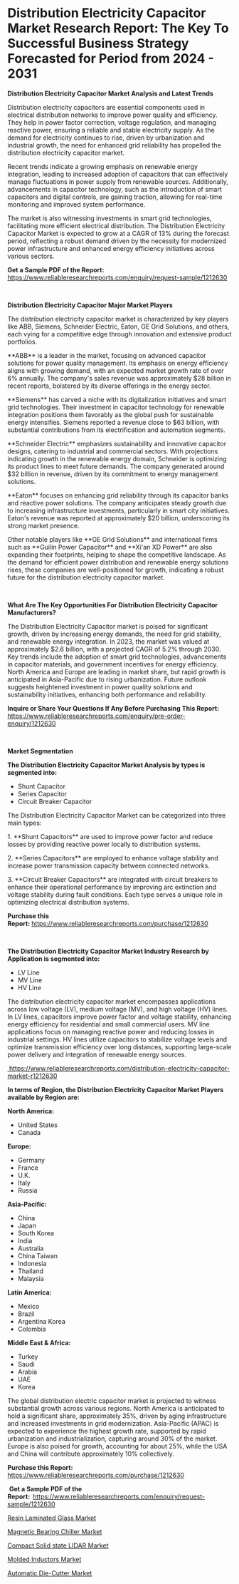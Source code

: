<p><h1>Distribution Electricity Capacitor Market Research Report: The Key To Successful Business Strategy Forecasted for Period from 2024 - 2031</h1></p><p><strong>Distribution Electricity Capacitor Market Analysis and Latest Trends</strong></p>
<p><p>Distribution electricity capacitors are essential components used in electrical distribution networks to improve power quality and efficiency. They help in power factor correction, voltage regulation, and managing reactive power, ensuring a reliable and stable electricity supply. As the demand for electricity continues to rise, driven by urbanization and industrial growth, the need for enhanced grid reliability has propelled the distribution electricity capacitor market.</p><p>Recent trends indicate a growing emphasis on renewable energy integration, leading to increased adoption of capacitors that can effectively manage fluctuations in power supply from renewable sources. Additionally, advancements in capacitor technology, such as the introduction of smart capacitors and digital controls, are gaining traction, allowing for real-time monitoring and improved system performance.</p><p>The market is also witnessing investments in smart grid technologies, facilitating more efficient electrical distribution. The Distribution Electricity Capacitor Market is expected to grow at a CAGR of 13% during the forecast period, reflecting a robust demand driven by the necessity for modernized power infrastructure and enhanced energy efficiency initiatives across various sectors.</p></p>
<p><strong>Get a Sample PDF of the Report:&nbsp;</strong> <a href="https://www.reliableresearchreports.com/enquiry/request-sample/1212630?utm_campaign=8&utm_medium=2&utm_source=Github&utm_content=ia&utm_term=06102024&utm_id=distribution-electricity-capacitor">https://www.reliableresearchreports.com/enquiry/request-sample/1212630</a></p>
<p>&nbsp;</p>
<p><strong>Distribution Electricity Capacitor Major Market Players</strong></p>
<p><p>The distribution electricity capacitor market is characterized by key players like ABB, Siemens, Schneider Electric, Eaton, GE Grid Solutions, and others, each vying for a competitive edge through innovation and extensive product portfolios.</p><p>**ABB** is a leader in the market, focusing on advanced capacitor solutions for power quality management. Its emphasis on energy efficiency aligns with growing demand, with an expected market growth rate of over 6% annually. The company's sales revenue was approximately $28 billion in recent reports, bolstered by its diverse offerings in the energy sector.</p><p>**Siemens** has carved a niche with its digitalization initiatives and smart grid technologies. Their investment in capacitor technology for renewable integration positions them favorably as the global push for sustainable energy intensifies. Siemens reported a revenue close to $63 billion, with substantial contributions from its electrification and automation segments.</p><p>**Schneider Electric** emphasizes sustainability and innovative capacitor designs, catering to industrial and commercial sectors. With projections indicating growth in the renewable energy domain, Schneider is optimizing its product lines to meet future demands. The company generated around $32 billion in revenue, driven by its commitment to energy management solutions.</p><p>**Eaton** focuses on enhancing grid reliability through its capacitor banks and reactive power solutions. The company anticipates steady growth due to increasing infrastructure investments, particularly in smart city initiatives. Eaton's revenue was reported at approximately $20 billion, underscoring its strong market presence.</p><p>Other notable players like **GE Grid Solutions** and international firms such as **Guilin Power Capacitor** and **Xi'an XD Power** are also expanding their footprints, helping to shape the competitive landscape. As the demand for efficient power distribution and renewable energy solutions rises, these companies are well-positioned for growth, indicating a robust future for the distribution electricity capacitor market.</p></p>
<p>&nbsp;</p>
<p><strong>What Are The Key Opportunities For Distribution Electricity Capacitor Manufacturers?</strong></p>
<p><p>The Distribution Electricity Capacitor market is poised for significant growth, driven by increasing energy demands, the need for grid stability, and renewable energy integration. In 2023, the market was valued at approximately $2.6 billion, with a projected CAGR of 5.2% through 2030. Key trends include the adoption of smart grid technologies, advancements in capacitor materials, and government incentives for energy efficiency. North America and Europe are leading in market share, but rapid growth is anticipated in Asia-Pacific due to rising urbanization. Future outlook suggests heightened investment in power quality solutions and sustainability initiatives, enhancing both performance and reliability.</p></p>
<p><strong>Inquire or Share Your Questions If Any Before Purchasing This Report:</strong> <a href="https://www.reliableresearchreports.com/enquiry/pre-order-enquiry/1212630?utm_campaign=8&utm_medium=2&utm_source=Github&utm_content=ia&utm_term=06102024&utm_id=distribution-electricity-capacitor">https://www.reliableresearchreports.com/enquiry/pre-order-enquiry/1212630</a></p>
<p>&nbsp;</p>
<p><strong>Market Segmentation</strong></p>
<p><strong>The Distribution Electricity Capacitor Market Analysis by types is segmented into:</strong></p>
<p><ul><li>Shunt Capacitor</li><li>Series Capacitor</li><li>Circuit Breaker Capacitor</li></ul></p>
<p><p>The Distribution Electricity Capacitor Market can be categorized into three main types: </p><p>1. **Shunt Capacitors** are used to improve power factor and reduce losses by providing reactive power locally to distribution systems. </p><p>2. **Series Capacitors** are employed to enhance voltage stability and increase power transmission capacity between connected networks. </p><p>3. **Circuit Breaker Capacitors** are integrated with circuit breakers to enhance their operational performance by improving arc extinction and voltage stability during fault conditions. Each type serves a unique role in optimizing electrical distribution systems.</p></p>
<p><strong>Purchase this Report:&nbsp;</strong><a href="https://www.reliableresearchreports.com/purchase/1212630?utm_campaign=8&utm_medium=2&utm_source=Github&utm_content=ia&utm_term=06102024&utm_id=distribution-electricity-capacitor">https://www.reliableresearchreports.com/purchase/1212630</a></p>
<p>&nbsp;</p>
<p><strong>The Distribution Electricity Capacitor Market Industry Research by Application is segmented into:</strong></p>
<p><ul><li>LV Line</li><li>MV Line</li><li>HV Line</li></ul></p>
<p><p>The distribution electricity capacitor market encompasses applications across low voltage (LV), medium voltage (MV), and high voltage (HV) lines. In LV lines, capacitors improve power factor and voltage stability, enhancing energy efficiency for residential and small commercial users. MV line applications focus on managing reactive power and reducing losses in industrial settings. HV lines utilize capacitors to stabilize voltage levels and optimize transmission efficiency over long distances, supporting large-scale power delivery and integration of renewable energy sources.</p></p>
<p><a href="https://www.reliableresearchreports.com/distribution-electricity-capacitor-market-r1212630?utm_campaign=8&utm_medium=2&utm_source=Github&utm_content=ia&utm_term=06102024&utm_id=distribution-electricity-capacitor">&nbsp;https://www.reliableresearchreports.com/distribution-electricity-capacitor-market-r1212630</a></p>
<p><strong>In terms of Region, the Distribution Electricity Capacitor Market Players available by Region are:</strong></p>
<p>
    <p> <strong> North America: </strong>
        <ul>
            <li>United States</li>
            <li>Canada</li>
        </ul>
        </p> 
    <p> <strong> Europe: </strong>
        <ul>
            <li>Germany</li>
            <li>France</li>
            <li>U.K.</li>
            <li>Italy</li>
            <li>Russia</li>
        </ul>
        </p> 
    <p> <strong> Asia-Pacific: </strong>
        <ul>
            <li>China</li>
            <li>Japan</li>
            <li>South Korea</li>
            <li>India</li>
            <li>Australia</li>
            <li>China Taiwan</li>
            <li>Indonesia</li>
            <li>Thailand</li>
            <li>Malaysia</li>
        </ul>
        </p> 
    <p> <strong> Latin America: </strong>
        <ul>
            <li>Mexico</li>
            <li>Brazil</li>
            <li>Argentina Korea</li>
            <li>Colombia</li>
        </ul>
        </p> 
    <p> <strong> Middle East & Africa: </strong>
        <ul>
            <li>Turkey</li>
            <li>Saudi</li>
            <li>Arabia</li>
            <li>UAE</li>
            <li>Korea</li>
        </ul>
    </p>
    </p>
<p><p>The global distribution electric capacitor market is projected to witness substantial growth across various regions. North America is anticipated to hold a significant share, approximately 35%, driven by aging infrastructure and increased investments in grid modernization. Asia-Pacific (APAC) is expected to experience the highest growth rate, supported by rapid urbanization and industrialization, capturing around 30% of the market. Europe is also poised for growth, accounting for about 25%, while the USA and China will contribute approximately 10% collectively.</p></p>
<p><strong>Purchase this Report: </strong><a href="https://www.reliableresearchreports.com/purchase/1212630?utm_campaign=8&utm_medium=2&utm_source=Github&utm_content=ia&utm_term=06102024&utm_id=distribution-electricity-capacitor">https://www.reliableresearchreports.com/purchase/1212630</a></p>
<p>&nbsp;<strong>Get a Sample PDF of the Report:&nbsp;&nbsp;</strong><a href="https://www.reliableresearchreports.com/enquiry/request-sample/1212630?utm_campaign=8&utm_medium=2&utm_source=Github&utm_content=ia&utm_term=06102024&utm_id=distribution-electricity-capacitor">https://www.reliableresearchreports.com/enquiry/request-sample/1212630</a></p>
<p><strong></strong></p>
<p><p><a href="https://medium.com/@keithpoole2727/resin-laminated-glass-market-size-share-trends-analysis-report-by-end-use-8466afc87cd1?utm_campaign=8&utm_medium=2&utm_source=Github&utm_content=ia&utm_term=06102024&utm_id=distribution-electricity-capacitor">Resin Laminated Glass Market</a></p><p><a href="https://www.linkedin.com/pulse/global-magnetic-bearing-chiller-market-opportunities-forecast-cfh8e?utm_campaign=8&utm_medium=2&utm_source=Github&utm_content=ia&utm_term=06102024&utm_id=distribution-electricity-capacitor">Magnetic Bearing Chiller Market</a></p><p><a href="https://issuu.com/reportprime-2/docs/compact-solid-state-lidar-market-si_d02112b735e85e?utm_campaign=8&utm_medium=2&utm_source=Github&utm_content=ia&utm_term=06102024&utm_id=distribution-electricity-capacitor">Compact Solid state LIDAR Market</a></p><p><a href="https://issuu.com/reportprime-2/docs/molded-inductors-market-size-2030.p_8819872c83bc69?utm_campaign=8&utm_medium=2&utm_source=Github&utm_content=ia&utm_term=06102024&utm_id=distribution-electricity-capacitor">Molded Inductors Market</a></p><p><a href="https://github.com/AshikRahman665/Market-Research-Report-List-1/blob/main/automatic-die-cutter-market.md?utm_campaign=8&utm_medium=2&utm_source=Github&utm_content=ia&utm_term=06102024&utm_id=distribution-electricity-capacitor">Automatic Die-Cutter Market</a></p></p>